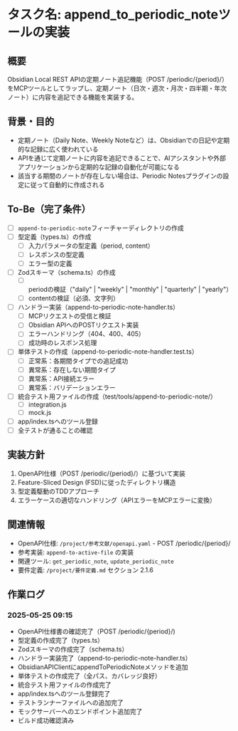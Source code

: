 # タスク名: append_to_periodic_noteツールの実装

## 概要
Obsidian Local REST APIの定期ノート追記機能（POST /periodic/{period}/）をMCPツールとしてラップし、定期ノート（日次・週次・月次・四半期・年次ノート）に内容を追記できる機能を実装する。

## 背景・目的
- 定期ノート（Daily Note、Weekly Noteなど）は、Obsidianでの日記や定期的な記録に広く使われている
- APIを通じて定期ノートに内容を追記できることで、AIアシスタントや外部アプリケーションから定期的な記録の自動化が可能になる
- 該当する期間のノートが存在しない場合は、Periodic Notesプラグインの設定に従って自動的に作成される

## To-Be（完了条件）
- [ ] `append-to-periodic-note`フィーチャーディレクトリの作成
- [ ] 型定義（types.ts）の作成
  - [ ] 入力パラメータの型定義（period, content）
  - [ ] レスポンスの型定義
  - [ ] エラー型の定義
- [ ] Zodスキーマ（schema.ts）の作成
  - [ ] periodの検証（"daily" | "weekly" | "monthly" | "quarterly" | "yearly"）
  - [ ] contentの検証（必須、文字列）
- [ ] ハンドラー実装（append-to-periodic-note-handler.ts）
  - [ ] MCPリクエストの受信と検証
  - [ ] Obsidian APIへのPOSTリクエスト実装
  - [ ] エラーハンドリング（404、400、405）
  - [ ] 成功時のレスポンス処理
- [ ] 単体テストの作成（append-to-periodic-note-handler.test.ts）
  - [ ] 正常系：各期間タイプでの追記成功
  - [ ] 異常系：存在しない期間タイプ
  - [ ] 異常系：API接続エラー
  - [ ] 異常系：バリデーションエラー
- [ ] 統合テスト用ファイルの作成（test/tools/append-to-periodic-note/）
  - [ ] integration.js
  - [ ] mock.js
- [ ] app/index.tsへのツール登録
- [ ] 全テストが通ることの確認

## 実装方針
1. OpenAPI仕様（POST /periodic/{period}/）に基づいて実装
2. Feature-Sliced Design (FSD)に従ったディレクトリ構造
3. 型定義駆動のTDDアプローチ
4. エラーケースの適切なハンドリング（APIエラーをMCPエラーに変換）

## 関連情報
- OpenAPI仕様: `/project/参考文献/openapi.yaml` - POST /periodic/{period}/
- 参考実装: `append-to-active-file` の実装
- 関連ツール: `get_periodic_note`, `update_periodic_note`
- 要件定義: `/project/要件定義.md` セクション 2.1.6

## 作業ログ
### 2025-05-25 09:15
- OpenAPI仕様書の確認完了（POST /periodic/{period}/)
- 型定義の作成完了（types.ts）
- Zodスキーマの作成完了（schema.ts）
- ハンドラー実装完了（append-to-periodic-note-handler.ts）
- ObsidianAPIClientにappendToPeriodicNoteメソッドを追加
- 単体テストの作成完了（全パス、カバレッジ良好）
- 統合テスト用ファイルの作成完了
- app/index.tsへのツール登録完了
- テストランナーファイルへの追加完了
- モックサーバーへのエンドポイント追加完了
- ビルド成功確認済み